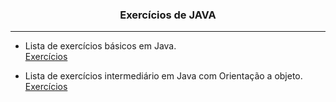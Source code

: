 <h3 align="center">Exercícios de JAVA</h3>
<hr>  

- Lista de exercícios básicos em Java.  
[Exercícios](https://github.com/julianoacs/Exercicios/blob/main/README/README_JavaBasico.md)
  
- Lista de exercícios intermediário em Java com Orientação a objeto.  
[Exercícios](https://github.com/julianoacs/Exercicios/blob/main/README/README_JavaOrientacaoObjeto.md)
